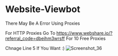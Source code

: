 # Website-Viewbot

There May Be A Error Using Proxies

For HTTP Proxies Go To https://www.webshare.io/?referral_code=dbeihm3wrsff For 10 Free Proxies

Chnage Line 5 If You Want :)
![Screenshot_36](https://user-images.githubusercontent.com/130817692/235808704-4c7009b7-686a-486c-b71f-d611597e7f04.png)

